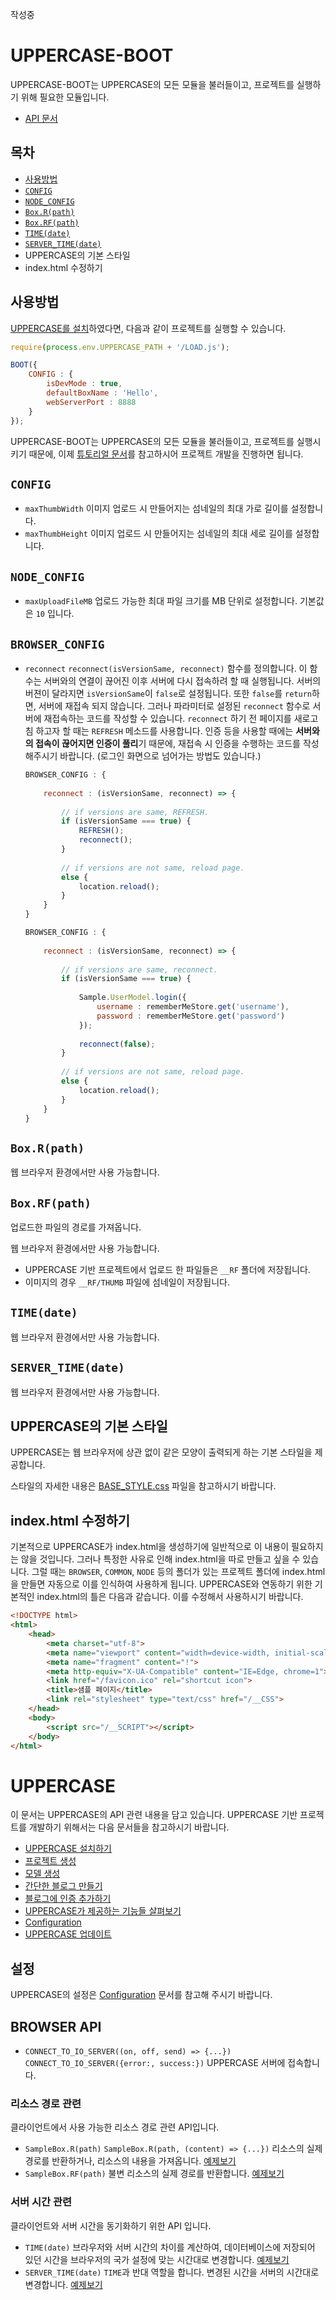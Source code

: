작성중

# UPPERCASE-BOOT
UPPERCASE-BOOT는 UPPERCASE의 모든 모듈을 불러들이고, 프로젝트를 실행하기 위해 필요한 모듈입니다.
* [API 문서](../../API/UPPERCASE-API/README.md)

## 목차
* [사용방법](#사용방법)
* [`CONFIG`](#config)
* [`NODE_CONFIG`](#node_config)
* [`Box.R(path)`](#boxrpath)
* [`Box.RF(path)`](#boxrfpath)
* [`TIME(date)`](#timedate)
* [`SERVER_TIME(date)`](#server_timedate)
* UPPERCASE의 기본 스타일
* index.html 수정하기

## 사용방법
[UPPERCASE를 설치](../INSTALL.md)하였다면, 다음과 같이 프로젝트를 실행할 수 있습니다.

```javascript
require(process.env.UPPERCASE_PATH + '/LOAD.js');

BOOT({
	CONFIG : {
		isDevMode : true,
		defaultBoxName : 'Hello',
		webServerPort : 8888
	}
});
```

UPPERCASE-BOOT는 UPPERCASE의 모든 모듈을 불러들이고, 프로젝트를 실행시키기 때문에, 이제 [튜토리얼 문서](../TUTORIAL.md)를 참고하시어 프로젝트 개발을 진행하면 됩니다.

## `CONFIG`

* `maxThumbWidth` 이미지 업로드 시 만들어지는 섬네일의 최대 가로 길이를 설정합니다.
* `maxThumbHeight` 이미지 업로드 시 만들어지는 섬네일의 최대 세로 길이를 설정합니다.

## `NODE_CONFIG`

* `maxUploadFileMB` 업로드 가능한 최대 파일 크기를 MB 단위로 설정합니다. 기본값은 `10` 입니다.

## `BROWSER_CONFIG`

* `reconnect` `reconnect(isVersionSame, reconnect)` 함수를 정의합니다. 이 함수는 서버와의 연결이 끊어진 이후 서버에 다시 접속하려 할 때 실행됩니다. 서버의 버젼이 달라지면 `isVersionSame`이 `false`로 설정됩니다. 또한 `false`를 `return`하면, 서버에 재접속 되지 않습니다. 그러나 파라미터로 설정된 `reconnect` 함수로 서버에 재접속하는 코드를 작성할 수 있습니다. `reconnect` 하기 전 페이지를 새로고침 하고자 할 때는 `REFRESH` 메소드를 사용합니다. 인증 등을 사용할 때에는 **서버와의 접속이 끊어지면 인증이 풀리**기 때문에, 재접속 시 인증을 수행하는 코드를 작성해주시기 바랍니다. (로그인 화면으로 넘어가는 방법도 있습니다.)
	```javascript
	BROWSER_CONFIG : {
		
		reconnect : (isVersionSame, reconnect) => {
			
			// if versions are same, REFRESH.
			if (isVersionSame === true) {
				REFRESH();
				reconnect();
			}
			
			// if versions are not same, reload page.
			else {
				location.reload();
			}
		}
	}
	```
	```javascript
	BROWSER_CONFIG : {
		
		reconnect : (isVersionSame, reconnect) => {
			
			// if versions are same, reconnect.
			if (isVersionSame === true) {
				
				Sample.UserModel.login({
					username : rememberMeStore.get('username'),
					password : rememberMeStore.get('password')
				});
				
				reconnect(false);
			}
			
			// if versions are not same, reload page.
			else {
				location.reload();
			}
		}
	}
	```

## `Box.R(path)`

웹 브라우저 환경에서만 사용 가능합니다.

## `Box.RF(path)`
업로드한 파일의 경로를 가져옵니다.

웹 브라우저 환경에서만 사용 가능합니다.

* UPPERCASE 기반 프로젝트에서 업로드 한 파일들은 `__RF` 폴더에 저장됩니다.
* 이미지의 경우 `__RF/THUMB` 파일에 섬네일이 저장됩니다.

## `TIME(date)`

웹 브라우저 환경에서만 사용 가능합니다.

## `SERVER_TIME(date)`

웹 브라우저 환경에서만 사용 가능합니다.

## UPPERCASE의 기본 스타일
UPPERCASE는 웹 브라우저에 상관 없이 같은 모양이 출력되게 하는 기본 스타일을 제공합니다.

스타일의 자세한 내용은 [BASE_STYLE.css](../../SRC/IO/R/BASE_STYLE.css) 파일을 참고하시기 바랍니다.

## index.html 수정하기
기본적으로 UPPERCASE가 index.html을 생성하기에 일반적으로 이 내용이 필요하지는 않을 것입니다. 그러나 특정한 사유로 인해 index.html을 따로 만들고 싶을 수 있습니다. 그럴 때는 `BROWSER`, `COMMON`, `NODE` 등의 폴더가 있는 프로젝트 폴더에 index.html을 만들면 자동으로 이를 인식하여 사용하게 됩니다. UPPERCASE와 연동하기 위한 기본적인 index.html의 틀은 다음과 같습니다. 이를 수정해서 사용하시기 바랍니다.

```html
<!DOCTYPE html>
<html>
	<head>
		<meta charset="utf-8">
		<meta name="viewport" content="width=device-width, initial-scale=1.0, maximum-scale=1.0, minimum-scale=1.0, user-scalable=no">
		<meta name="fragment" content="!">
		<meta http-equiv="X-UA-Compatible" content="IE=Edge, chrome=1">
		<link href="/favicon.ico" rel="shortcut icon">
		<title>샘플 페이지</title>
		<link rel="stylesheet" type="text/css" href="/__CSS">
	</head>
	<body>
		<script src="/__SCRIPT"></script>
	</body>
</html>
```










# UPPERCASE
이 문서는 UPPERCASE의 API 관련 내용을 담고 있습니다. UPPERCASE 기반 프로젝트를 개발하기 위해서는 다음 문서들을 참고하시기 바랍니다.

* [UPPERCASE 설치하기](INSTALL.md)
* [프로젝트 생성](CREATE_PROJECT.md)
* [모델 생성](CREATE_MODEL.md)
* [간단한 블로그 만들기](MAKE_BLOG.md)
* [블로그에 인증 추가하기](ADD_AUTH_TO_BLOG.md)
* [UPPERCASE가 제공하는 기능들 살펴보기](OVERVIEW.md)
* [Configuration](CONFIG.md)
* [UPPERCASE 업데이트](UPDATE.md)

## 설정
UPPERCASE의 설정은 [Configuration](CONFIG.md) 문서를 참고해 주시기 바랍니다.

## BROWSER API
* `CONNECT_TO_IO_SERVER((on, off, send) => {...})` `CONNECT_TO_IO_SERVER({error:, success:})` UPPERCASE 서버에 접속합니다.

### 리소스 경로 관련
클라이언트에서 사용 가능한 리소스 경로 관련 API입니다.
* `SampleBox.R(path)` `SampleBox.R(path, (content) => {...})` 리소스의 실제 경로를 반환하거나, 리소스의 내용을 가져옵니다. [예제보기](../EXAMPLES/IO/CLIENT/R.js)
* `SampleBox.RF(path)` 불변 리소스의 실제 경로를 반환합니다. [예제보기](../EXAMPLES/IO/CLIENT/RF.js)

### 서버 시간 관련
클라이언트와 서버 시간을 동기화하기 위한 API 입니다.
* `TIME(date)` 브라우저와 서버 시간의 차이를 계산하여, 데이터베이스에 저장되어 있던 시간을 브라우저의 국가 설정에 맞는 시간대로 변경합니다. [예제보기](../EXAMPLES/IO/CLIENT/TIME.js)
* `SERVER_TIME(date)` `TIME`과 반대 역할을 합니다. 변경된 시간을 서버의 시간대로 변경합니다. [예제보기](../EXAMPLES/IO/CLIENT/SERVER_TIME.js)
